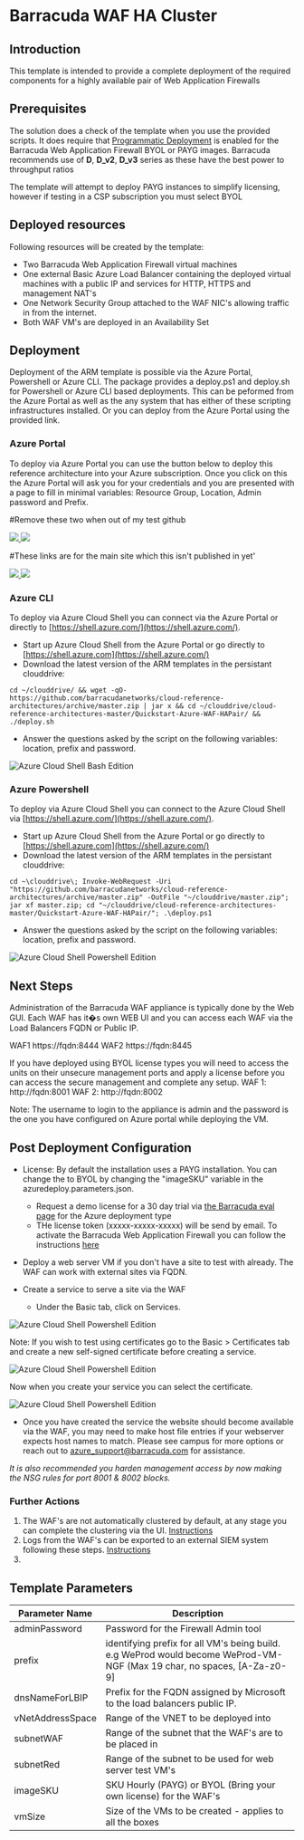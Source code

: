 # Barracuda WAF HA Cluster

## Introduction

This template is intended to provide a complete deployment of the required components for a highly available pair of Web Application Firewalls 

## Prerequisites

The solution does a check of the template when you use the provided scripts. It does require that [Programmatic Deployment](https://azure.microsoft.com/en-us/blog/working-with-marketplace-images-on-azure-resource-manager/) is enabled for the Barracuda Web Application Firewall BYOL or PAYG images. Barracuda recommends use of **D**, **D_v2**, **D_v3**  series as these have the best power to throughput ratios 

The template will attempt to deploy PAYG instances to simplify licensing, however if testing in a CSP subscription you must select BYOL

## Deployed resources

Following resources will be created by the template:
- Two Barracuda Web Application Firewall virtual machines 
- One external Basic Azure Load Balancer containing the deployed virtual machines with a public IP and services for HTTP, HTTPS and management NAT's
- One Network Security Group attached to the WAF NIC's allowing traffic in from the internet.
- Both WAF VM's are deployed in an Availability Set

## Deployment

Deployment of the ARM template is possible via the Azure Portal, Powershell or Azure CLI. 
The package provides a deploy.ps1 and deploy.sh for Powershell or Azure CLI based deployments. This can be peformed from the Azure Portal as well as the any system that has either of these scripting infrastructures installed. Or you can deploy from the Azure Portal using the provided link.

### Azure Portal

To deploy via Azure Portal you can use the button below to deploy this reference architecture into your Azure subscription. Once you click on this the Azure Portal will ask you for your credentials and you are presented with a page to fill in minimal variables: Resource Group, Location, Admin password and Prefix.

#Remove these two when out of my test github

<a href="https://portal.azure.com/#create/Microsoft.Template/uri/https%3A%2F%2Fraw.githubusercontent.com%2Fgallen-bar%2Fcloud-reference-architectures%2Fmaster%2FQuickstart-Azure-WAF-HAPair%2Fazuredeploy.json" target="_blank">
    <img src="http://azuredeploy.net/deploybutton.png"/>
</a>
<a href="http://armviz.io/#/?load=https%3A%2F%2Fraw.githubusercontent.com%2Fgallen-bar%2Fcloud-reference-architectures%2Fmaster%2FQuickstart-Azure-WAF-HAPair%2Fazuredeploy.json" target="_blank">
    <img src="http://armviz.io/visualizebutton.png"/>
</a>

#These links are for the main site which this isn't published in yet'

<a href="https://portal.azure.com/#create/Microsoft.Template/uri/https%3A%2F%2Fraw.githubusercontent.com%2Fbarracudanetworks%2Fcloud-reference-architectures%2Fmaster%2FQuickstart-Azure-WAF-HAPair%2Fazuredeploy.json" target="_blank">
    <img src="http://azuredeploy.net/deploybutton.png"/>
</a>
<a href="http://armviz.io/#/?load=https%3A%2F%2Fraw.githubusercontent.com%2Fbarracudanetworks%2Fcloud-reference-architectures%2Fmaster%2FQuickstart-Azure-WAF-HAPair%2Fazuredeploy.json" target="_blank">
    <img src="http://armviz.io/visualizebutton.png"/>
</a>

### Azure CLI

To deploy via Azure Cloud Shell you can connect via the Azure Portal or directly to [https://shell.azure.com/](https://shell.azure.com/). 

- Start up Azure Cloud Shell from the Azure Portal or go directly to [https://shell.azure.com](https://shell.azure.com/)
- Download the latest version of the ARM templates in the persistant clouddrive:

`cd ~/clouddrive/ && wget -qO- https://github.com/barracudanetworks/cloud-reference-architectures/archive/master.zip | jar x && cd ~/clouddrive/cloud-reference-architectures-master/Quickstart-Azure-WAF-HAPair/ && ./deploy.sh`

- Answer the questions asked by the script on the following variables: location, prefix and password.

![Azure Cloud Shell Bash Edition](images/azurecloudshell1.png)

### Azure Powershell 

To deploy via Azure Cloud Shell you can connect to the Azure Cloud Shell via [https://shell.azure.com/](https://shell.azure.com/). 

- Start up Azure Cloud Shell from the Azure Portal or go directly to [https://shell.azure.com](https://shell.azure.com/)
- Download the latest version of the ARM templates in the persistant clouddrive:

`cd ~\clouddrive\; Invoke-WebRequest -Uri "https://github.com/barracudanetworks/cloud-reference-architectures/archive/master.zip" -OutFile "~/clouddrive/master.zip"; jar xf master.zip; cd "~/clouddrive/cloud-reference-architectures-master/Quickstart-Azure-WAF-HAPair/"; .\deploy.ps1`

- Answer the questions asked by the script on the following variables: location, prefix and password.

![Azure Cloud Shell Powershell Edition](images/azurecloudshell2.png)

## Next Steps

Administration of the Barracuda WAF appliance is typically done by the Web GUI. Each WAF has it�s own WEB UI and you can access each WAF via the Load Balancers FQDN or Public IP.

WAF1   https://fqdn:8444
WAF2  https://fqdn:8445

If you have deployed using BYOL license types you will need to access the units on their unsecure management ports and apply a license before you can access the secure management and complete any setup. 
WAF 1: http://fqdn:8001
WAF 2: http://fqdn:8002

Note: The username to login to the appliance is admin and the password is the one you have configured on Azure portal while deploying the VM. 

## Post Deployment Configuration

- License: By default the installation uses a PAYG installation. You can change the to BYOL by changing the "imageSKU" variable in the azuredeploy.parameters.json.
  - Request a demo license for a 30 day trial via [the Barracuda eval page](https://www.barracuda.com/download/products/web-application-firewall) for the Azure deployment type
  - THe license token (xxxxx-xxxxx-xxxxx) will be send by email. To activate the Barracuda Web Application Firewall you can follow the instructions [here](https://campus.barracuda.com/product/cloudgenfirewall/doc/79463375/how-to-activate-and-license-a-standalone-high-availability-cluster/)
- Deploy a web server VM if you don't have a site to test with already. The WAF can work with external sites via FQDN. 
- Create a service to serve a site via the WAF


  - Under the Basic tab, click on Services. 

![Azure Cloud Shell Powershell Edition](images/createfirstservice.png)

Note: If you wish to test using certificates go to the Basic > Certificates tab and create a new self-signed certificate before creating a service.

![Azure Cloud Shell Powershell Edition](images/createselfsignedcert.png)

Now when you create your service you can select the certificate.

![Azure Cloud Shell Powershell Edition](images/examplesslservice.png)

  - Once you have created the service the website should become available via the WAF, you may need to make host file entries if your webserver expects host names to match. Please see campus for more options or reach out to azure_support@barracuda.com for assistance. 

*It is also recommended you harden management access by now making the NSG rules for port 8001 & 8002 blocks.*

### Further Actions
1. The WAF's are not automatically clustered by default, at any stage you can complete the clustering via the UI.  [Instructions](https://campus.barracuda.com/product/webapplicationfirewall/doc/4259898/how-to-set-up-a-high-availability-environment-with-two-barracuda-web-application-firewalls/)
2. Logs from the WAF's can be exported to an external SIEM system following these steps. [Instructions](https://campus.barracuda.com/product/webapplicationfirewall/doc/4259935/how-to-export-logs-from-the-barracuda-web-application-firewall)
3. 
## Template Parameters
| Parameter Name | Description
|---|---
adminPassword | Password for the Firewall Admin tool
prefix | identifying prefix for all VM's being build. e.g WeProd would become WeProd-VM-NGF (Max 19 char, no spaces, [A-Za-z0-9]
dnsNameForLBIP | Prefix for the FQDN assigned by Microsoft to the load balancers public IP.
vNetAddressSpace | Range of the VNET to be deployed into
subnetWAF | Range of the subnet that the WAF's are to be placed in
subnetRed | Range of the subnet to be used for web server test VM's
imageSKU | SKU Hourly (PAYG) or BYOL (Bring your own license) for the WAF's
vmSize | Size of the VMs to be created - applies to all the boxes


